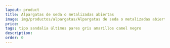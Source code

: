 ```yaml
---
layout: product
title: Alpargatas de seda o metalizadas abiertas
image: img/productos/alpargatas/Alpargatas de seda o metalizadas abiertas==tipo sandalia últimos pares gris amarillos camel negro.webp
price: 
tags: tipo sandalia últimos pares gris amarillos camel negro
description: 
order: 0
---
```

